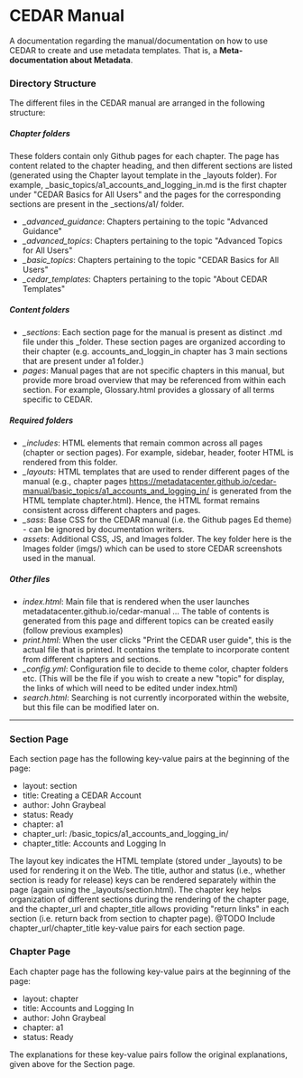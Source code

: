 # CEDAR Manual

A documentation regarding the manual/documentation on how to use CEDAR to create and use metadata templates. That is, a **Meta-documentation about Metadata**.

### Directory Structure
The different files in the CEDAR manual are arranged in the following structure:


##### Chapter folders
These folders contain only Github pages for each chapter. The page has content related to the chapter heading, and then different sections are listed (generated using the Chapter layout template in the _layouts folder). For example, _basic_topics/a1_accounts_and_logging_in.md is the first chapter under "CEDAR Basics for All Users" and the pages for the corresponding sections are present in the _sections/a1/ folder.
- *_advanced_guidance*: Chapters pertaining to the topic "Advanced Guidance"
- *_advanced_topics*: Chapters pertaining to the topic "Advanced Topics for All Users"
- *_basic_topics*: Chapters pertaining to the topic "CEDAR Basics for All Users"
- *_cedar_templates*: Chapters pertaining to the topic "About CEDAR Templates"


##### Content folders
- *_sections*: Each section page for the manual is present as distinct .md file under this _folder. These section pages are organized according to their chapter (e.g. accounts_and_loggin_in chapter has 3 main sections that are present under a1 folder.)
- *pages*: Manual pages that are not specific chapters in this manual, but provide more broad overview that may be referenced from within each section. For example, Glossary.html provides a glossary of all terms specific to CEDAR.


##### Required folders
- *_includes*: HTML elements that remain common across all pages (chapter or section pages). For example, sidebar, header, footer HTML is rendered from this folder.
- *_layouts*: HTML templates that are used to render different pages of the manual (e.g., chapter pages https://metadatacenter.github.io/cedar-manual/basic_topics/a1_accounts_and_logging_in/ is generated from the HTML template chapter.html). Hence, the HTML format remains consistent across different chapters and pages.
- *_sass*: Base CSS for the CEDAR manual (i.e. the Github pages Ed theme) - can be ignored by documentation writers.
- *assets*: Additional CSS, JS, and Images folder. The key folder here is the Images folder (imgs/) which can be used to store CEDAR screenshots used in the manual.


##### Other files
- *index.html*: Main file that is rendered when the user launches metadatacenter.github.io/cedar-manual ... The table of contents is generated from this page and different topics can be created easily (follow previous examples)
- *print.html*: When the user clicks "Print the CEDAR user guide", this is the actual file that is printed. It contains the template to incorporate content from different chapters and sections.
- *_config.yml*: Configuration file to decide to theme color, chapter folders etc. (This will be the file if you wish to create a new "topic" for display, the links of which will need to be edited under index.html)
- *search.html*: Searching is not currently incorporated within the website, but this file can be modified later on.


---------------------------------------------------------------------------
### Section Page

Each section page has the following key-value pairs at the beginning of the page:

- layout: section
- title: Creating a CEDAR Account
- author: John Graybeal
- status: Ready
- chapter: a1
- chapter_url: /basic_topics/a1_accounts_and_logging_in/
- chapter_title: Accounts and Logging In


The layout key indicates the HTML template (stored under _layouts) to be used for rendering it on the Web. The title, author and status (i.e., whether section is ready for release) keys can be rendered separately within the page (again using the _layouts/section.html). The chapter key helps organization of different sections during the rendering of the chapter page, and the chapter_url and chapter_title allows providing "return links" in each section (i.e. return back from section to chapter page). 
@TODO Include chapter_url/chapter_title key-value pairs for each section page.

### Chapter Page

Each chapter page has the following key-value pairs at the beginning of the page:

- layout: chapter
- title: Accounts and Logging In
- author: John Graybeal
- chapter: a1
- status: Ready


The explanations for these key-value pairs follow the original explanations, given above for the Section page.





